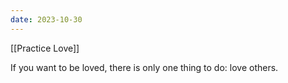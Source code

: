 ```yaml
---
date: 2023-10-30
---
```


[[Practice Love]]

If you want to be loved, there is only one thing to do: love others. 
